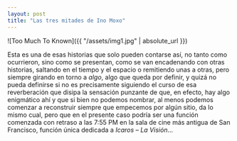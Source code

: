 ```yaml
---
layout: post
title: "Las tres mitades de Ino Moxo" 
---
```


![Too Much To Known]({{ "/assets/img1.jpg" | absolute_url }})

Esta es una de esas historias que solo pueden contarse así, no tanto como ocurrieron, sino como se  presentan, como se van encadenando con otras historias, saltando en el tiempo y el espacio o remitiendo unas a otras, pero siempre girando en torno a *algo*, algo que queda por definir, y quizá no pueda definirse si no es precisamente siguiendo el curso de esa reverberación que disipa la sensación punzante de que, en efecto, hay algo enigmático ahí y que si bien no podemos nombrar, al menos podemos comenzar a reconstruir siempre que empecemos por algún sitio, da lo mismo cual, pero que en el presente caso podría ser una función comenzada con retraso a las 7:55 PM en la sala de cine más antigua de San Francisco, función única dedicada a *Icaros – La Visión*...



